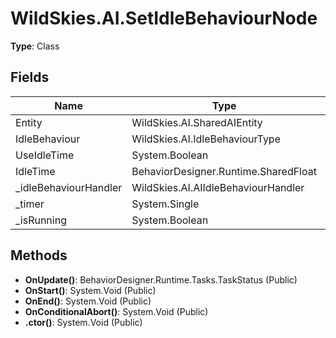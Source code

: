 ﻿# WildSkies.AI.SetIdleBehaviourNode

**Type**: Class

## Fields

| Name | Type | Access |
|------|------|--------|
| Entity | WildSkies.AI.SharedAIEntity | Public |
| IdleBehaviour | WildSkies.AI.IdleBehaviourType | Public |
| UseIdleTime | System.Boolean | Public |
| IdleTime | BehaviorDesigner.Runtime.SharedFloat | Public |
| _idleBehaviourHandler | WildSkies.AI.AIIdleBehaviourHandler | Private |
| _timer | System.Single | Private |
| _isRunning | System.Boolean | Private |

## Methods

- **OnUpdate()**: BehaviorDesigner.Runtime.Tasks.TaskStatus (Public)
- **OnStart()**: System.Void (Public)
- **OnEnd()**: System.Void (Public)
- **OnConditionalAbort()**: System.Void (Public)
- **.ctor()**: System.Void (Public)

